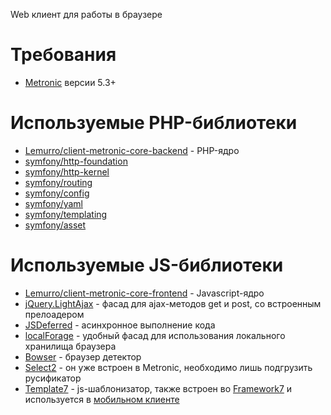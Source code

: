Web клиент для работы в браузере

# Требования
- [Metronic](http://keenthemes.com/metronic/) версии 5.3+

# Используемые PHP-библиотеки
- [Lemurro/client-metronic-core-backend](https://github.com/Lemurro/client-metronic-core-backend) - PHP-ядро
- [symfony/http-foundation](https://github.com/symfony/http-foundation)
- [symfony/http-kernel](https://github.com/symfony/http-kernel)
- [symfony/routing](https://github.com/symfony/routing)
- [symfony/config](https://github.com/symfony/config)
- [symfony/yaml](https://github.com/symfony/yaml)
- [symfony/templating](https://github.com/symfony/templating)
- [symfony/asset](https://github.com/symfony/asset)

# Используемые JS-библиотеки
- [Lemurro/client-metronic-core-frontend](https://github.com/Lemurro/client-metronic-core-frontend) - Javascript-ядро
- [jQuery.LightAjax](https://github.com/DimNS/jQuery.LightAjax) - фасад для ajax-методов get и post, со встроенным прелоадером
- [JSDeferred](https://github.com/cho45/jsdeferred) - асинхронное выполнение кода
- [localForage](https://github.com/localForage/localForage) - удобный фасад для использования локального хранилища браузера
- [Bowser](https://github.com/lancedikson/bowser) - браузер детектор
- [Select2](https://github.com/select2/select2/blob/develop/dist/js/i18n/ru.js) - он уже встроен в Metronic, необходимо лишь подгрузить русификатор
- [Template7](http://idangero.us/template7) - js-шаблонизатор, также встроен во [Framework7](http://framework7.io) и используется в [мобильном клиенте](30_Клиент_Framework7/00_Описание.md)